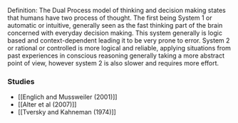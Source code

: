 
Definition: The Dual Process model of thinking and decision making states that humans have two process of thought. The first being System 1 or automatic or intuitive, generally seen as the fast thinking part of the brain concerned with everyday decision making. This system generally is logic based and context-dependent leading it to be very prone to error. System 2 or rational or controlled is more logical and reliable, applying situations from past experiences in conscious reasoning generally taking a more abstract point of view, however system 2 is also slower and requires more effort.

### Studies
- [[Englich and Mussweiler (2001)]]
- [[Alter et al (2007)]]
- [[Tversky and Kahneman (1974)]]
